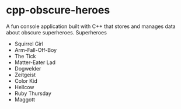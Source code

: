 # cpp-obscure-heroes
A fun console application built with C++ that stores and manages data about obscure superheroes.
Superheroes
- Squirrel Girl
- Arm-Fall-Off-Boy
- The Tick
- Matter-Eater Lad
- Dogwelder
- Zeitgeist
- Color Kid
- Hellcow
- Ruby Thursday
- Maggott